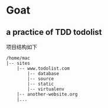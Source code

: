 # Goat
## a practice of TDD todolist
项目结构如下
```
/home/mac
|-- sites
    |-- www.todolist.com
        |-- database
        |-- source
        |-- static
        |-- virtualenv
    |-- another-website.org
    |...
```
